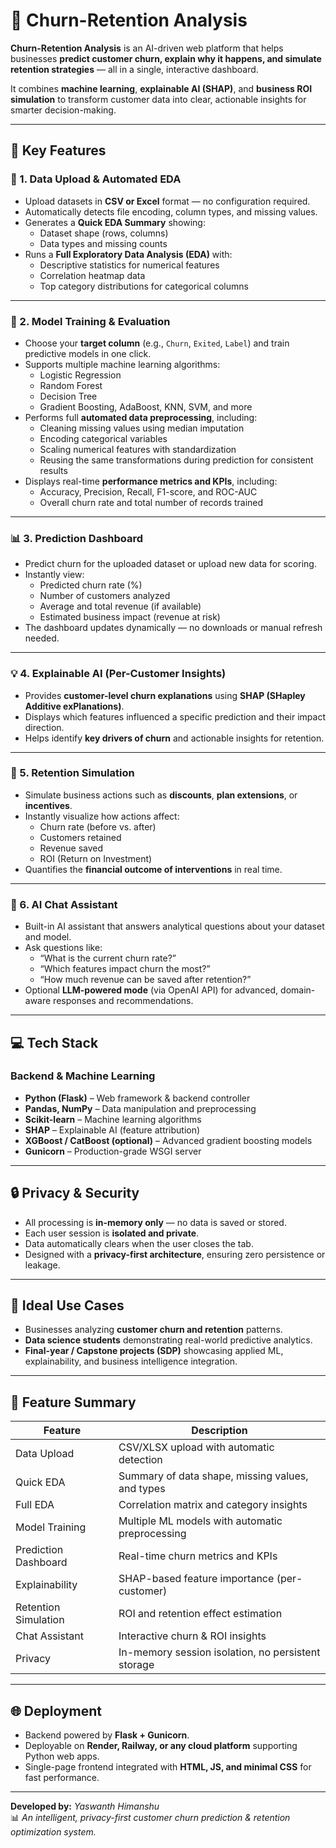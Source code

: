 # 🧠 Churn-Retention Analysis  

**Churn-Retention Analysis** is an AI-driven web platform that helps businesses **predict customer churn, explain why it happens, and simulate retention strategies** — all in a single, interactive dashboard.  

It combines **machine learning**, **explainable AI (SHAP)**, and **business ROI simulation** to transform customer data into clear, actionable insights for smarter decision-making.  

---

## 🚀 Key Features  

### 🧩 1. Data Upload & Automated EDA  
- Upload datasets in **CSV or Excel** format — no configuration required.  
- Automatically detects file encoding, column types, and missing values.  
- Generates a **Quick EDA Summary** showing:  
  - Dataset shape (rows, columns)  
  - Data types and missing counts  
- Runs a **Full Exploratory Data Analysis (EDA)** with:  
  - Descriptive statistics for numerical features  
  - Correlation heatmap data  
  - Top category distributions for categorical columns  

---

### 🤖 2. Model Training & Evaluation  
- Choose your **target column** (e.g., `Churn`, `Exited`, `Label`) and train predictive models in one click.  
- Supports multiple machine learning algorithms:  
  - Logistic Regression  
  - Random Forest  
  - Decision Tree  
  - Gradient Boosting, AdaBoost, KNN, SVM, and more  
- Performs full **automated data preprocessing**, including:  
  - Cleaning missing values using median imputation  
  - Encoding categorical variables  
  - Scaling numerical features with standardization  
  - Reusing the same transformations during prediction for consistent results  
- Displays real-time **performance metrics and KPIs**, including:  
  - Accuracy, Precision, Recall, F1-score, and ROC-AUC  
  - Overall churn rate and total number of records trained  

---

### 📊 3. Prediction Dashboard  
- Predict churn for the uploaded dataset or upload new data for scoring.  
- Instantly view:  
  - Predicted churn rate (%)  
  - Number of customers analyzed  
  - Average and total revenue (if available)  
  - Estimated business impact (revenue at risk)  
- The dashboard updates dynamically — no downloads or manual refresh needed.  

---

### 💡 4. Explainable AI (Per-Customer Insights)  
- Provides **customer-level churn explanations** using **SHAP (SHapley Additive exPlanations)**.  
- Displays which features influenced a specific prediction and their impact direction.  
- Helps identify **key drivers of churn** and actionable insights for retention.  

---

### 🧮 5. Retention Simulation  
- Simulate business actions such as **discounts**, **plan extensions**, or **incentives**.  
- Instantly visualize how actions affect:  
  - Churn rate (before vs. after)  
  - Customers retained  
  - Revenue saved  
  - ROI (Return on Investment)  
- Quantifies the **financial outcome of interventions** in real time.  

---

### 💬 6. AI Chat Assistant  
- Built-in AI assistant that answers analytical questions about your dataset and model.  
- Ask questions like:  
  - “What is the current churn rate?”  
  - “Which features impact churn the most?”  
  - “How much revenue can be saved after retention?”  
- Optional **LLM-powered mode** (via OpenAI API) for advanced, domain-aware responses and recommendations.  

---

## 💻 Tech Stack  

### Backend & Machine Learning  
- **Python (Flask)** – Web framework & backend controller  
- **Pandas, NumPy** – Data manipulation and preprocessing  
- **Scikit-learn** – Machine learning algorithms  
- **SHAP** – Explainable AI (feature attribution)  
- **XGBoost / CatBoost (optional)** – Advanced gradient boosting models  
- **Gunicorn** – Production-grade WSGI server  

---

## 🔒 Privacy & Security  
- All processing is **in-memory only** — no data is saved or stored.  
- Each user session is **isolated and private**.  
- Data automatically clears when the user closes the tab.  
- Designed with a **privacy-first architecture**, ensuring zero persistence or leakage.  

---

## 💼 Ideal Use Cases  
- Businesses analyzing **customer churn and retention** patterns.  
- **Data science students** demonstrating real-world predictive analytics.  
- **Final-year / Capstone projects (SDP)** showcasing applied ML, explainability, and business intelligence integration.  

---

## 🧾 Feature Summary  

| Feature | Description |
|----------|--------------|
| Data Upload | CSV/XLSX upload with automatic detection |
| Quick EDA | Summary of data shape, missing values, and types |
| Full EDA | Correlation matrix and category insights |
| Model Training | Multiple ML models with automatic preprocessing |
| Prediction Dashboard | Real-time churn metrics and KPIs |
| Explainability | SHAP-based feature importance (per-customer) |
| Retention Simulation | ROI and retention effect estimation |
| Chat Assistant | Interactive churn & ROI insights |
| Privacy | In-memory session isolation, no persistent storage |

---

## 🌐 Deployment  
- Backend powered by **Flask + Gunicorn**.  
- Deployable on **Render, Railway, or any cloud platform** supporting Python web apps.  
- Single-page frontend integrated with **HTML, JS, and minimal CSS** for fast performance.  

---

**Developed by:** *Yaswanth Himanshu*  
📊 *An intelligent, privacy-first customer churn prediction & retention optimization system.*

